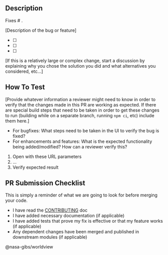 ## Description

Fixes # .

[Description of the bug or feature]

- [ ]
- [ ]
- [ ]

[If this is a relatively large or complex change, start a discussion by explaining why you chose the solution you did and what alternatives you considered, etc...]

## How To Test

[Provide whatever information a reviewer might need to know in order to verify that the changes made in this PR are working as expected. If there are special build steps that need to be taken in order to get these changes to run (building while on a separate branch, running `npm ci`, etc) include them here.]

- For bugfixes: What steps need to be taken in the UI to verify the bug is fixed?
- For enhancements and features: What is the expected functionality being added/modified? How can a reviewer verify this?

1. Open with these URL parameters
2. ...
3. Verify expected result


## PR Submission Checklist

This is simply a reminder of what we are going to look for before merging your code.

- I have read the [CONTRIBUTING](https://github.com/nasa-gibs/worldview/blob/main/.github/CONTRIBUTING.md) doc
- I have added necessary documentation (if applicable)
- I have added tests that prove my fix is effective or that my feature works (if applicable)
- Any dependent changes have been merged and published in downstream modules (if applicable)

@nasa-gibs/worldview
